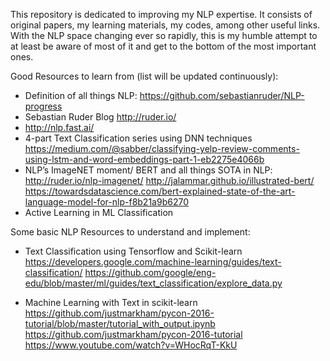 This repository is dedicated to improving my NLP expertise.
It consists of original papers, my learning materials, my codes, among other useful links. 
With the NLP space changing ever so rapidly, this is my humble attempt to at least be aware of most of it and get to the bottom of the most important ones.

Good Resources to learn from (list will be updated continuously):
- Definition of all things NLP: https://github.com/sebastianruder/NLP-progress
- Sebastian Ruder Blog http://ruder.io/
- http://nlp.fast.ai/
- 4-part Text Classification series using DNN techniques
	https://medium.com/@sabber/classifying-yelp-review-comments-using-lstm-and-word-embeddings-part-1-eb2275e4066b 
- NLP’s ImageNET moment/ BERT and all things SOTA in NLP:
http://ruder.io/nlp-imagenet/
http://jalammar.github.io/illustrated-bert/
https://towardsdatascience.com/bert-explained-state-of-the-art-language-model-for-nlp-f8b21a9b6270 
- Active Learning in ML Classification

Some basic NLP Resources to understand and implement: 
- Text Classification using Tensorflow and Scikit-learn
	https://developers.google.com/machine-learning/guides/text-classification/
	https://github.com/google/eng-edu/blob/master/ml/guides/text_classification/explore_data.py 
	
- Machine Learning with Text in scikit-learn
	https://github.com/justmarkham/pycon-2016-tutorial/blob/master/tutorial_with_output.ipynb
	https://github.com/justmarkham/pycon-2016-tutorial
	https://www.youtube.com/watch?v=WHocRqT-KkU 